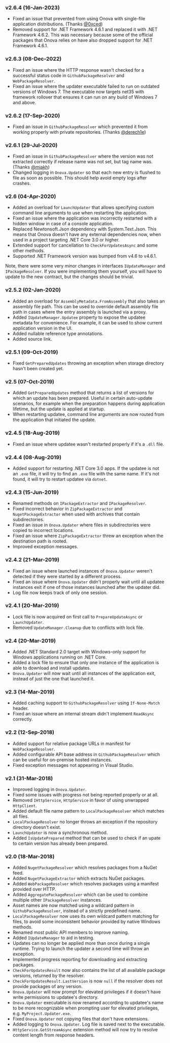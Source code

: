 ### v2.6.4 (16-Jan-2023)

- Fixed an issue that prevented from using Onova with single-file application distributions. (Thanks [@0xced](https://github.com/0xced))
- Removed support for .NET Framework 4.6.1 and replaced it with .NET Framework 4.6.2. This was necessary because some of the official packages that Onova relies on have also dropped support for .NET Framework 4.6.1.

### v2.6.3 (08-Dec-2022)

- Fixed an issue where the HTTP response wasn't checked for a successful status code in `GithubPackageResolver` and `WebPackageResolver`.
- Fixed an issue where the updater executable failed to run on outdated versions of Windows 7. The executable now targets net35 with framework rollover that ensures it can run on any build of Windows 7 and above.

### v2.6.2 (17-Sep-2020)

- Fixed an issue in `GithubPackageResolver` which prevented it from working properly with private repositories. (Thanks [@derech1e](https://github.com/derech1e))

### v2.6.1 (29-Jul-2020)

- Fixed an issue in `GithubPackageResolver` where the version was not extracted correctly if release name was not set, but tag name was. (Thanks [@miakh](https://github.com/miakh))
- Changed logging in `Onova.Updater` so that each new entry is flushed to file as soon as possible. This should help avoid empty logs after crashes.

### v2.6 (04-Apr-2020)

- Added an overload for `LaunchUpdater` that allows specifying custom command line arguments to use when restarting the application.
- Fixed an issue where the application was incorrectly restarted with a hidden window in case of a console application.
- Replaced Newtonsoft.Json dependency with System.Text.Json. This means that Onova doesn't have any external dependencies now, when used in a project targeting .NET Core 3.0 or higher.
- Extended support for cancellation to `CheckForUpdatesAsync` and some other methods.
- Supported .NET Framework version was bumped from v4.6 to v4.6.1.

Note, there were some very minor changes in interfaces `IUpdateManager` and `IPackageResolver`. If you were implementing them yourself, you will have to update to the new contract, but the changes should be trivial.

### v2.5.2 (02-Jan-2020)

- Added an overload for `AssemblyMetadata.FromAssembly` that also takes an assembly file path. This can be used to override default assembly file path in cases where the entry assembly is launched via a proxy.
- Added `IUpdateManager.Updatee` property to expose the updatee metadata for convenience. For example, it can be used to show current application version in the UI.
- Added nullable reference type annotations.
- Added source link.

### v2.5.1 (09-Oct-2019)

- Fixed `GetPreparedUpdates` throwing an exception when storage directory hasn't been created yet.

### v2.5 (07-Oct-2019)

- Added `GetPreparedUpdates` method that returns a list of versions for which an update has been prepared. Useful in certain auto-update scenarios, for example when the preparation happens during application lifetime, but the update is applied at startup.
- When restarting updatee, command line arguments are now routed from the application that initiated the update.

### v2.4.5 (18-Aug-2019)

- Fixed an issue where updatee wasn't restarted properly if it's a `.dll` file.

### v2.4.4 (08-Aug-2019)

- Added support for restarting .NET Core 3.0 apps. If the updatee is not an `.exe` file, it will try to find an `.exe` file with the same name. If it's not found, it will try to restart updatee via `dotnet`.

### v2.4.3 (15-Jun-2019)

- Renamed methods on `IPackageExtractor` and `IPackageResolver`.
- Fixed incorrect behavior in `ZipPackageExtractor` and `NugetPackageExtractor` when used with archives that contain subdirectories.
- Fixed an issue in `Onova.Updater` where files in subdirectories were copied to incorrect locations.
- Fixed an issue where `ZipPackageExtractor` threw an exception when the destination path is rooted.
- Improved exception messages.

### v2.4.2 (21-Mar-2019)

- Fixed an issue where launched instances of `Onova.Updater` weren't detected if they were started by a different process.
- Fixed an issue where `Onova.Updater` didn't properly wait until all updatee instances exit if one of those instances launched after the updater did.
- Log file now keeps track of only one session.

### v2.4.1 (20-Mar-2019)

- Lock file is now acquired on first call to `PrepareUpdateAsync` or `LaunchUpdater`.
- Removed `UpdateManager.Cleanup` due to conflicts with lock file.

### v2.4 (20-Mar-2019)

- Added .NET Standard 2.0 target with Windows-only support for Windows applications running on .NET Core.
- Added a lock file to ensure that only one instance of the application is able to download and install updates.
- `Onova.Updater` will now wait until all instances of the application exit, instead of just the one that launched it.

### v2.3 (14-Mar-2019)

- Added caching support to `GithubPackageResolver` using `If-None-Match` header.
- Fixed an issue where an internal stream didn't implement `ReadAsync` correctly.

### v2.2 (12-Sep-2018)

- Added support for relative package URLs in manifest for `WebPackageResolver`.
- Added configurable API base address in `GithubPackageResolver` which can be useful for on-premise hosted instances.
- Fixed exception messages not appearing in Visual Studio.

### v2.1 (31-Mar-2018)

- Improved logging in `Onova.Updater`.
- Fixed some issues with progress not being reported properly or at all.
- Removed `IHttpService`, `HttpService` in favor of using unwrapped `HttpClient`.
- Added default file name pattern to `LocalPackageResolver` which matches all files.
- `LocalPackageResolver` no longer throws an exception if the repository directory doesn't exist.
- `LaunchUpdater` is now a synchronous method.
- Added `IsUpdatePrepared` method that can be used to check if an upate to certain version has already been prepared.

### v2.0 (18-Mar-2018)

- Added `NugetPackageResolver` which resolves packages from a NuGet feed.
- Added `NugetPackageExtractor` which extracts NuGet packages.
- Added `WebPackageResolver` which resolves packages using a manifest provided over HTTP.
- Added `AggregatePackageResolver` which can be used to combine multiple other `IPackageResolver` instances.
- Asset names are now matched using a wildcard pattern in `GithubPackageResolver`, instead of a strictly predefined name.
- `LocalPackageResolver` now uses its own wildcard pattern matching for files, to avoid some inconsistent behavior provided by native Windows methods.
- Renamed most public API members to improve naming.
- Added `IUpdateManager` to aid in testing.
- Updates can no longer be applied more than once during a single runtime. Trying to launch the updater a second time will throw an exception.
- Implemented progress reporting for downloading and extracting packages.
- `CheckForUpdatesResult` now also contains the list of all available package versions, returned by the resolver.
- `CheckForUpdatesResult.LastVersion` is now `null` if the resolver does not provide packages of any version.
- `Onova.Updater` will now prompt for elevated privileges if it doesn't have write permissions to updatee's directory.
- `Onova.Updater` executable is now renamed according to updatee's name to be more recognizable when prompting user for elevated privileges, e.g. `MyProject.Updater.exe`.
- Fixed `Onova.Updater` not copying files that don't have extensions.
- Added logging to `Onova.Updater`. Log file is saved next to the executable.
- `HttpService.GetStreamAsync` extension method will now try to resolve content length from response headers.